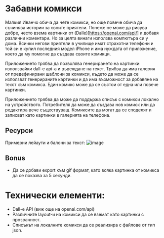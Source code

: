# Забавни комикси

Малкия Иванчо обича да чете комикси, но още повече обича да съчинява истории за своите приятели. Понеже не може да рисува добре, често взема картинки от (Dalle)[https://openai.com/api/] и добавя различни коментари. Но за целта винаги използва компютъра си у дома. Всички негови приятели в училище имат страхотни телефони и той си е купил последния модел iPhone и има нуждата от приложение, което да му помогне да създава своите комикци.

Приложението трябва да позволява генерирането на картинки използвайки dall-e api-а и въвеждане на текст. Трябва да има галерия от предефинирани шаблони за комикси, където да може да се използват генерираните картинки и да има възможност за добавяне на текст към комикса. Един комикс може да се състои от една или повече картинки.

Приложението трябва да може да поддържа списък с комикси локално на устройството. Потребителя да може да създава нов комиск или да редактира вече съществуващ.
Комиксите да могат да се споделят и записват като картинки в галерията на телефона.

## Ресурси
Примерни лейаути и балони за текст:
![image](https://user-images.githubusercontent.com/57129022/221005136-ef67e1b8-a49e-4c01-8c05-32c15e922402.png)

## Bonus

* Да се добави export към gif формат, като всяка картинка от комикса да се показва за 5 секунди.

# Технически елементи:
* Dall-e API (виж още на openai.com/api)
* Различните layout-и на комикси да се вземат като картинки с прозрачност.
* Списъкът на локалните комикси да се реализира с файлове от тип json.
